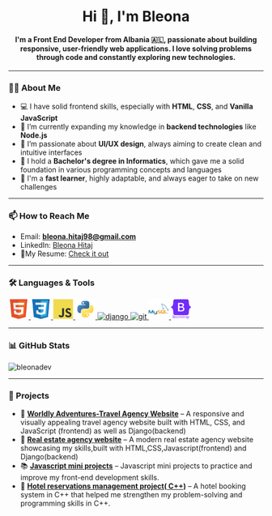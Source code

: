 <h1 align="center">Hi 👋, I'm Bleona</h1>
<h4 align="center">
I'm a Front End Developer from Albania 🇦🇱, passionate about building responsive, user-friendly web applications. I love solving problems through code and constantly exploring new technologies.
</h4>

---

### 👩‍💻 About Me
- 💻 I have solid frontend skills, especially with **HTML**, **CSS**, and **Vanilla JavaScript**
- 🌱 I’m currently expanding my knowledge in **backend technologies** like **Node.js**  
- 🎨 I’m passionate about **UI/UX design**, always aiming to create clean and intuitive interfaces
- 🧠 I hold a **Bachelor's degree in Informatics**, which gave me a solid foundation in various programming concepts and languages
- 🚀 I'm a **fast learner**, highly adaptable, and always eager to take on new challenges

---

### 📫 How to Reach Me

- Email: **bleona.hitaj98@gmail.com**
- LinkedIn: [Bleona Hitaj](https://www.linkedin.com/in/bleona-hitaj-a2b155334/)
- 📄My Resume: [Check it out](https://drive.google.com/file/d/1wnvK_a-Rgqd0ehqd8b5jLrFKnWC_PUXp/view?usp=drive_link)

---

### 🛠️ Languages & Tools

<p align="left">
  <a href="https://www.w3.org/html/" target="_blank"> <img src="https://raw.githubusercontent.com/devicons/devicon/master/icons/html5/html5-original.svg" alt="html5" width="40" height="40"/> </a>
  <a href="https://www.w3schools.com/css/" target="_blank"> <img src="https://raw.githubusercontent.com/devicons/devicon/master/icons/css3/css3-original.svg" alt="css3" width="40" height="40"/> </a>
  <a href="https://developer.mozilla.org/en-US/docs/Web/JavaScript" target="_blank"> <img src="https://raw.githubusercontent.com/devicons/devicon/master/icons/javascript/javascript-original.svg" alt="javascript" width="40" height="40"/> </a>
  <a href="https://www.python.org" target="_blank"> <img src="https://raw.githubusercontent.com/devicons/devicon/master/icons/python/python-original.svg" alt="python" width="40" height="40"/> </a>
  <a href="https://www.djangoproject.com/" target="_blank"> <img src="https://cdn.worldvectorlogo.com/logos/django.svg" alt="django" width="40" height="40"/> </a>
  <a href="https://git-scm.com/" target="_blank"> <img src="https://www.vectorlogo.zone/logos/git-scm/git-scm-icon.svg" alt="git" width="40" height="40"/> </a>
  <a href="https://www.mysql.com/" target="_blank"> <img src="https://raw.githubusercontent.com/devicons/devicon/master/icons/mysql/mysql-original-wordmark.svg" alt="mysql" width="40" height="40"/> </a>
  <a href="https://getbootstrap.com" target="_blank"> <img src="https://raw.githubusercontent.com/devicons/devicon/master/icons/bootstrap/bootstrap-plain-wordmark.svg" alt="bootstrap" width="40" height="40"/> </a>
</p>

---

### 📊 GitHub Stats

<p>
  <img align="center" src="https://github-readme-stats.vercel.app/api/top-langs?username=bleonadev&show_icons=true&locale=en&layout=compact" alt="bleonadev" />
</p>

---

### 💼 Projects

- 🔗 [**Worldly Adventures-Travel Agency Website**](https://github.com/bleonadev/worldly-adventures-website) – A responsive and visually appealing travel agency website built with HTML, CSS, and JavaScript (frontend) as well as Django(backend)
- 📝 [**Real estate agency website**](https://github.com/BleonaDev/real-estate-website) – A modern real estate agency website showcasing my skills,built with HTML,CSS,Javascript(frontend) and Django(backend)
- 📚 [**Javascript mini projects**](https://github.com/BleonaDev/Javascript-mini-projects) – Javascript mini projects to practice and improve my front-end development skills.
- 🧮 [**Hotel reservations management project( C++)**](https://github.com/BleonaDev/hotel-reservations) – A hotel booking system in C++ that helped me strengthen my problem-solving and programming skills in C++.

